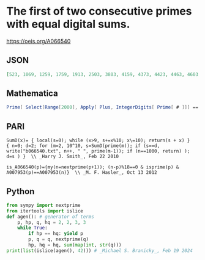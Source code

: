 # The first of two consecutive primes with equal digital sums\.
https://oeis.org/A066540
## JSON
```JSON
[523, 1069, 1259, 1759, 1913, 2503, 3803, 4159, 4373, 4423, 4463, 4603, 4703, 4733, 5059, 5209, 6229, 6529, 6619, 7159, 7433, 7459, 8191, 9109, 9749, 9949, 10691, 10753, 12619, 12763, 12923, 13763, 14033, 14107, 14303, 14369, 15859, 15973, 16529, 16673, 16903, 17239]
```
## Mathematica
```Mathematica
Prime[ Select[Range[2000], Apply[ Plus, IntegerDigits[ Prime[ # ]]] == Apply[ Plus, IntegerDigits[ Prime[ # + 1]]] & ]]
```
## PARI
```PARI
SumD(x)= { local(s=0); while (x>9, s+=x%10; x\=10); return(s + x) }
{ n=0; d=2; for (m=2, 10^10, s=SumD(prime(m)); if (s==d, write("b066540.txt", n++, " ", prime(m-1)); if (n==1000, return) ); d=s ) }  \\ _Harry J. Smith_, Feb 22 2010
```
```PARI
is_A066540(p)={my(n=nextprime(p+1)); (n-p)%18==0 & isprime(p) & A007953(p)==A007953(n)}  \\ _M. F. Hasler_, Oct 13 2012
```
## Python
```Python
from sympy import nextprime
from itertools import islice
def agen(): # generator of terms
    p, hp, q, hq = 2, 2, 3, 3
    while True:
        if hp == hq: yield p
        p, q = q, nextprime(q)
        hp, hq = hq, sum(map(int, str(q)))
print(list(islice(agen(), 42))) # _Michael S. Branicky_, Feb 19 2024
```
